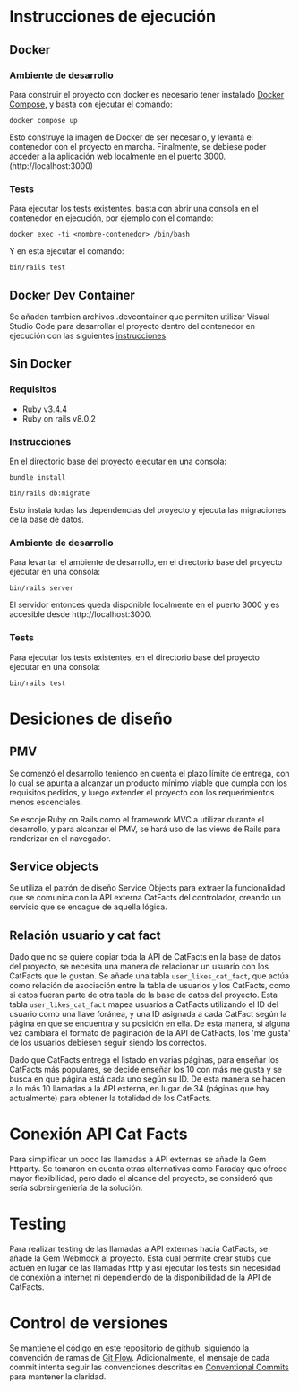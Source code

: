 # Instrucciones de ejecución

## Docker

### Ambiente de desarrollo

Para construir el proyecto con docker es necesario tener instalado [Docker Compose](https://docs.docker.com/compose/install/), y basta con ejecutar el comando:

```
docker compose up
```

Esto construye la imagen de Docker de ser necesario, y levanta el contenedor con el proyecto en marcha. Finalmente, se debiese poder acceder a la aplicación web localmente en el puerto 3000. (http://localhost:3000)

### Tests

Para ejecutar los tests existentes, basta con abrir una consola en el contenedor en ejecución, por ejemplo con el comando:

```
docker exec -ti <nombre-contenedor> /bin/bash
```

Y en esta ejecutar el comando:

```
bin/rails test
```

## Docker Dev Container

Se añaden tambien archivos .devcontainer que permiten utilizar Visual Studio Code para desarrollar el proyecto dentro del contenedor en ejecución con las siguientes [instrucciones](https://code.visualstudio.com/docs/devcontainers/containers).

## Sin Docker

### Requisitos

* Ruby v3.4.4
* Ruby on rails v8.0.2

### Instrucciones

En el directorio base del proyecto ejecutar en una consola:

```
bundle install

bin/rails db:migrate
```

Esto instala todas las dependencias del proyecto y ejecuta las migraciones de la base de datos.

### Ambiente de desarrollo

Para levantar el ambiente de desarrollo, en el directorio base del proyecto ejecutar en una consola:

```
bin/rails server
```

El servidor entonces queda disponible localmente en el puerto 3000 y es accesible desde http://localhost:3000.

### Tests

Para ejecutar los tests existentes, en el directorio base del proyecto ejecutar en una consola:

```
bin/rails test
```

# Desiciones de diseño

## PMV

Se comenzó el desarrollo teniendo en cuenta el plazo límite de entrega, con lo cual se apunta a alcanzar un producto mínimo viable que cumpla con los requisitos pedidos, y luego extender el proyecto con los requerimientos menos escenciales.

Se escoje Ruby on Rails como el framework MVC a utilizar durante el desarrollo, y para alcanzar el PMV, se hará uso de las views de Rails para renderizar en el navegador.

## Service objects

Se utiliza el patrón de diseño Service Objects para extraer la funcionalidad que se comunica con la API externa CatFacts del controlador, creando un servicio que se encague de aquella lógica.

## Relación usuario y cat fact

Dado que no se quiere copiar toda la API de CatFacts en la base de datos del proyecto, se necesita una manera de relacionar un usuario con los CatFacts que le gustan. Se añade una tabla ```user_likes_cat_fact```, que actúa como relación de asociación entre la tabla de usuarios y los CatFacts, como si estos fueran parte de otra tabla de la base de datos del proyecto. Esta tabla ```user_likes_cat_fact``` mapea usuarios a CatFacts utilizando el ID del usuario como una llave foránea, y una ID asignada a cada CatFact según la página en que se encuentra y su posición en ella. De esta manera, si alguna vez cambiara el formato de paginación de la API de CatFacts, los 'me gusta' de los usuarios debiesen seguir siendo los correctos.

Dado que CatFacts entrega el listado en varias páginas, para enseñar los CatFacts más populares, se decide enseñar los 10 con más me gusta y se busca en que página está cada uno según su ID. De esta manera se hacen a lo más 10 llamadas a la API externa, en lugar de 34 (páginas que hay actualmente) para obtener la totalidad de los CatFacts.

# Conexión API Cat Facts

Para simplificar un poco las llamadas a API externas se añade la Gem httparty. Se tomaron en cuenta otras alternativas como Faraday que ofrece mayor flexibilidad, pero dado el alcance del proyecto, se consideró que sería sobreingeniería de la solución.

# Testing

Para realizar testing de las llamadas a API externas hacia CatFacts, se añade la Gem Webmock al proyecto. Esta cual permite crear stubs que actuén en lugar de las llamadas http y así ejecutar los tests sin necesidad de conexión a internet ni dependiendo de la disponibilidad de la API de CatFacts.

# Control de versiones

Se mantiene el código en este repositorio de github, siguiendo la convención de ramas de [Git Flow](https://danielkummer.github.io/git-flow-cheatsheet/index.es_ES.html). Adicionalmente, el mensaje de cada commit intenta seguir las convenciones descritas en [Conventional Commits](https://www.conventionalcommits.org/en/v1.0.0/) para mantener la claridad.
